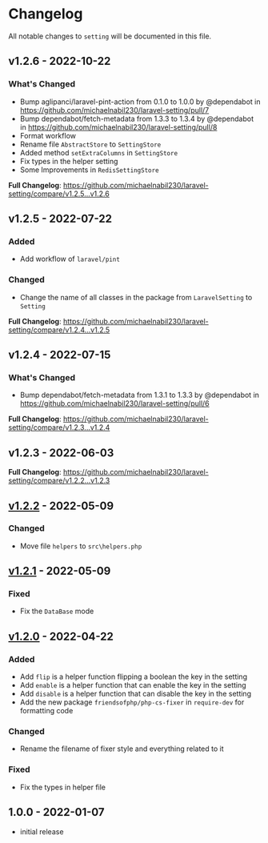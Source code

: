 # Changelog

All notable changes to `setting` will be documented in this file.

## v1.2.6 - 2022-10-22

### What's Changed

- Bump aglipanci/laravel-pint-action from 0.1.0 to 1.0.0 by @dependabot in https://github.com/michaelnabil230/laravel-setting/pull/7
- Bump dependabot/fetch-metadata from 1.3.3 to 1.3.4 by @dependabot in https://github.com/michaelnabil230/laravel-setting/pull/8
- Format workflow
- Rename file `AbstractStore` to `SettingStore`
- Added method `setExtraColumns` in `SettingStore`
- Fix types in the helper setting
- Some Improvements in `RedisSettingStore`

**Full Changelog**: https://github.com/michaelnabil230/laravel-setting/compare/v1.2.5...v1.2.6

## v1.2.5 - 2022-07-22

### Added

- Add  workflow of `laravel/pint`

### Changed

- Change the name of all classes in the package from `LaravelSetting` to `Setting`

**Full Changelog**: https://github.com/michaelnabil230/laravel-setting/compare/v1.2.4...v1.2.5

## v1.2.4 - 2022-07-15

### What's Changed

- Bump dependabot/fetch-metadata from 1.3.1 to 1.3.3 by @dependabot in https://github.com/michaelnabil230/laravel-setting/pull/6

**Full Changelog**: https://github.com/michaelnabil230/laravel-setting/compare/v1.2.3...v1.2.4

## v1.2.3 - 2022-06-03

**Full Changelog**: https://github.com/michaelnabil230/laravel-setting/compare/v1.2.2...v1.2.3

## [v1.2.2](https://github.com/michaelnabil230/laravel-setting/commit/d067645b6706929afdfaafa6dd5f347ef1bd69eb) - 2022-05-09

### Changed

- Move file `helpers` to `src\helpers.php`

## [v1.2.1](https://github.com/michaelnabil230/laravel-setting/commit/e0c16dfe8a7648a436360fa91cfa5eb2b11d679e) - 2022-05-09

### Fixed

- Fix the `DataBase` mode

## [v1.2.0](https://github.com/michaelnabil230/laravel-setting/commit/00b42f635171f3063137608d378004495ba722f8) - 2022-04-22

### Added

- Add `flip` is a helper function flipping a boolean the key in the setting
- Add `enable` is a helper function that can enable the key in the setting
- Add `disable` is a helper function that can disable the key in the setting
- Add the new package `friendsofphp/php-cs-fixer` in `require-dev` for formatting code

### Changed

- Rename the filename of fixer style and everything related to it

### Fixed

- Fix the types in helper file

## 1.0.0 - 2022-01-07

- initial release
